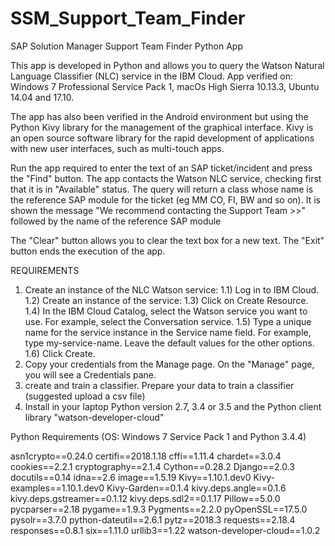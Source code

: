 # SSM_Support_Team_Finder
SAP Solution Manager Support Team Finder Python App

This app is developed in Python and allows you to query the Watson Natural Language Classifier (NLC) service in the IBM Cloud.
App verified on: Windows 7 Professional Service Pack 1, macOs High Sierra 10.13.3, Ubuntu 14.04 and 17.10. 

The app has also been verified in the Android environment but using the Python Kivy library for the management of the graphical interface. Kivy is an open source software library for the rapid development of applications with new user interfaces, such as multi-touch apps.

Run the app required to enter the text of an SAP ticket/incident and press the "Find" button.
The app contacts the Watson NLC service, checking first that it is in "Available" status. The query will return a class whose name is the reference SAP module for the ticket (eg MM CO, FI, BW and so on).
It is shown the message "We recommend contacting the Support Team >>" followed by the name of the reference SAP module

The "Clear" button allows you to clear the text box for a new text.
The "Exit" button ends the execution of the app.

REQUIREMENTS

1) Create an instance of the NLC Watson service:
   1.1) Log in to IBM Cloud.
   1.2) Create an instance of the service:
   1.3) Click on Create Resource.
   1.4) In the IBM Cloud Catalog, select the Watson service you want to use. For example, select the Conversation service.
   1.5) Type a unique name for the service instance in the Service name field. For example, type my-service-name. Leave the default values         for the other options.
   1.6) Click Create.
2) Copy your credentials from the Manage page. On the "Manage" page, you will see a Credentials pane.
3) create and train a classifier. Prepare your data to train a classifier (suggested upload a csv file)
4) Install in your laptop Python version 2.7, 3.4 or 3.5 and the Python client library "watson-developer-cloud" 

Python Requirements (OS: Windows 7 Service Pack 1 and Python 3.4.4)

asn1crypto==0.24.0
certifi==2018.1.18
cffi==1.11.4
chardet==3.0.4
cookies==2.2.1
cryptography==2.1.4
Cython==0.28.2
Django==2.0.3
docutils==0.14
idna==2.6
image==1.5.19
Kivy==1.10.1.dev0
Kivy-examples==1.10.1.dev0
Kivy-Garden==0.1.4
kivy.deps.angle==0.1.6
kivy.deps.gstreamer==0.1.12
kivy.deps.sdl2==0.1.17
Pillow==5.0.0
pycparser==2.18
pygame==1.9.3
Pygments==2.2.0
pyOpenSSL==17.5.0
pysolr==3.7.0
python-dateutil==2.6.1
pytz==2018.3
requests==2.18.4
responses==0.8.1
six==1.11.0
urllib3==1.22
watson-developer-cloud==1.0.2


